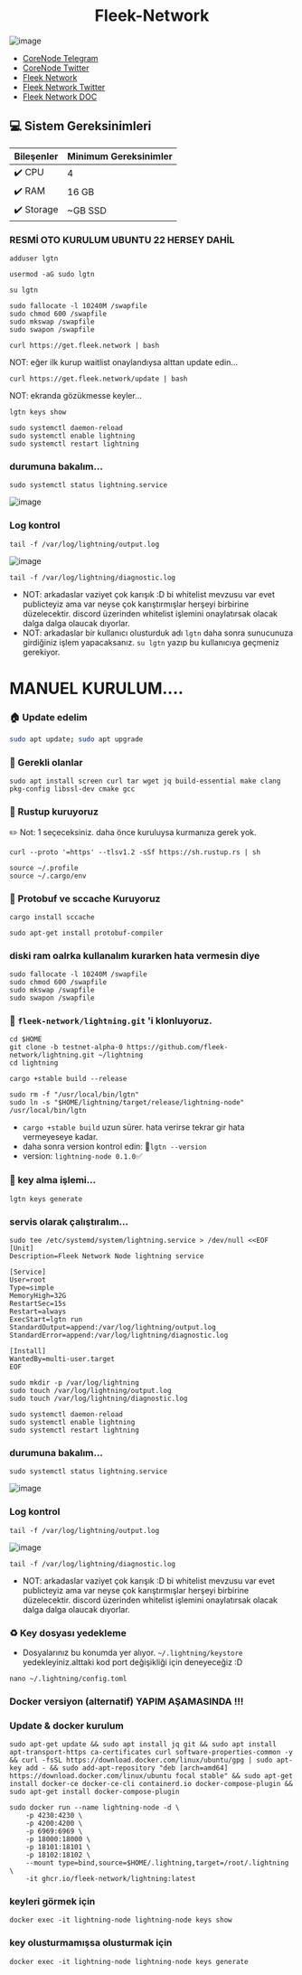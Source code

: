 
<div align="center">
  <h1>Fleek-Network </h1>
</div>

![image](https://github.com/Core-Node-Team/Testnet-TR/assets/91562185/74fad132-3c1f-4bf8-a90a-9afa5cba3f64)


* [CoreNode Telegram](https://t.me/corenodechat)<br>
* [CoreNode Twitter](https://twitter.com/corenodeHQ)<br>
* [Fleek Network](https://fleek.network/)<br>
* [Fleek Network Twitter](https://twitter.com/fleek_net)<br>
* [Fleek Network DOC](https://docs.fleek.network/docs)<br>


 ## 💻 Sistem Gereksinimleri
| Bileşenler | Minimum Gereksinimler | 
| ------------ | ------------ |
| ✔️ CPU |	4 |
| ✔️ RAM	| 16 GB |
| ✔️ Storage	| ~GB SSD |

### RESMİ OTO KURULUM UBUNTU 22 HERSEY DAHİL
```
adduser lgtn
```
```
usermod -aG sudo lgtn
```
```
su lgtn
```
```
sudo fallocate -l 10240M /swapfile
sudo chmod 600 /swapfile
sudo mkswap /swapfile
sudo swapon /swapfile
```
```
curl https://get.fleek.network | bash
```
NOT: eğer ilk kurup waitlist onaylandıysa alttan update edin...
```
curl https://get.fleek.network/update | bash
```
NOT: ekranda gözükmesse keyler...
```
lgtn keys show
```
```
sudo systemctl daemon-reload
sudo systemctl enable lightning
sudo systemctl restart lightning
```
### durumuna bakalım...
```
sudo systemctl status lightning.service
```
![image](https://github.com/Core-Node-Team/Testnet-TR/assets/91562185/87cb0357-c904-406a-ba4f-0484fc2ca2e2)


### Log kontrol
```
tail -f /var/log/lightning/output.log
```
![image](https://github.com/Core-Node-Team/Testnet-TR/assets/91562185/26aa640f-43e5-4fec-a8d6-c2aa4957435b)


```
tail -f /var/log/lightning/diagnostic.log
```

* NOT: arkadaslar vaziyet çok karışık :D bi whitelist mevzusu var evet publicteyiz ama var neyse çok karıştırmışlar herşeyi birbirine düzelecektir. discord üzerinden whitelist işlemini onaylatırsak olacak dalga dalga olaucak dıyorlar.
* NOT: arkadaslar bir kullanıcı olusturduk adı `lgtn` daha sonra sunucunuza girdiğiniz işlem yapacaksanız. `su lgtn` yazıp bu kullanıcıya geçmeniz gerekiyor.
# MANUEL KURULUM....
### 🏠 Update edelim
```bash
sudo apt update; sudo apt upgrade 
```
### 🤖 Gerekli olanlar
```
sudo apt install screen curl tar wget jq build-essential make clang pkg-config libssl-dev cmake gcc
```
### 🤖 Rustup kuruyoruz
✏️ Not: 1 seçeceksiniz. daha önce kuruluysa kurmanıza gerek yok.
```
curl --proto '=https' --tlsv1.2 -sSf https://sh.rustup.rs | sh
```
```
source ~/.profile
source ~/.cargo/env
```
### 🤖 Protobuf ve sccache Kuruyoruz
```
cargo install sccache
```
```
sudo apt-get install protobuf-compiler
```
### diski ram oalrka kullanalım kurarken hata vermesin diye
```
sudo fallocate -l 10240M /swapfile
sudo chmod 600 /swapfile
sudo mkswap /swapfile
sudo swapon /swapfile
```
### 👷 `fleek-network/lightning.git` 'i klonluyoruz.
```
cd $HOME 
git clone -b testnet-alpha-0 https://github.com/fleek-network/lightning.git ~/lightning
cd lightning
```
```
cargo +stable build --release
```
```
sudo rm -f "/usr/local/bin/lgtn"
sudo ln -s "$HOME/lightning/target/release/lightning-node" /usr/local/bin/lgtn
```
* `cargo +stable build` uzun sürer. hata verirse tekrar gir hata vermeyeseye kadar.
* daha sonra version kontrol edin: 📖`lgtn --version`
* version: `lightning-node 0.1.0`✅
### 🚀 key alma işlemi...

```
lgtn keys generate
```
### servis olarak çalıştıralım...
```
sudo tee /etc/systemd/system/lightning.service > /dev/null <<EOF
[Unit]
Description=Fleek Network Node lightning service
    
[Service]
User=root
Type=simple
MemoryHigh=32G
RestartSec=15s
Restart=always
ExecStart=lgtn run
StandardOutput=append:/var/log/lightning/output.log
StandardError=append:/var/log/lightning/diagnostic.log
    
[Install]
WantedBy=multi-user.target
EOF
```
```
sudo mkdir -p /var/log/lightning
sudo touch /var/log/lightning/output.log
sudo touch /var/log/lightning/diagnostic.log
```
```
sudo systemctl daemon-reload
sudo systemctl enable lightning
sudo systemctl restart lightning
```
### durumuna bakalım...
```
sudo systemctl status lightning.service
```
![image](https://github.com/Core-Node-Team/Testnet-TR/assets/91562185/87cb0357-c904-406a-ba4f-0484fc2ca2e2)

### Log kontrol
```
tail -f /var/log/lightning/output.log
```
![image](https://github.com/Core-Node-Team/Testnet-TR/assets/91562185/26aa640f-43e5-4fec-a8d6-c2aa4957435b)

```
tail -f /var/log/lightning/diagnostic.log
```

* NOT: arkadaslar vaziyet çok karışık :D bi whitelist mevzusu var evet publicteyiz ama var neyse çok karıştırmışlar herşeyi birbirine düzelecektir. discord üzerinden whitelist işlemini onaylatırsak olacak dalga dalga olaucak dıyorlar.

### ♻️ Key dosyası yedekleme
* Dosyalarınız bu konumda yer alıyor. ``~/.lightning/keystore``  yedekleyiniz.alttaki kod port değişikliği için deneyeceğiz :D
```
nano ~/.lightning/config.toml
```

### Docker versiyon (alternatif) YAPIM AŞAMASINDA !!!

### Update & docker kurulum 
```
sudo apt-get update && sudo apt install jq git && sudo apt install apt-transport-https ca-certificates curl software-properties-common -y && curl -fsSL https://download.docker.com/linux/ubuntu/gpg | sudo apt-key add - && sudo add-apt-repository "deb [arch=amd64] https://download.docker.com/linux/ubuntu focal stable" && sudo apt-get install docker-ce docker-ce-cli containerd.io docker-compose-plugin && sudo apt-get install docker-compose-plugin
```
```
sudo docker run --name lightning-node -d \
    -p 4230:4230 \
    -p 4200:4200 \
    -p 6969:6969 \
    -p 18000:18000 \
    -p 18101:18101 \
    -p 18102:18102 \
    --mount type=bind,source=$HOME/.lightning,target=/root/.lightning \
    -it ghcr.io/fleek-network/lightning:latest
```

### keyleri görmek için
```
docker exec -it lightning-node lightning-node keys show
```
### key olusturmamışsa olusturmak için
```
docker exec -it lightning-node lightning-node keys generate
```

